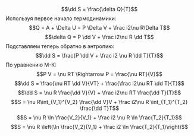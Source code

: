$$\dd S = \frac{\delta Q}{T}$$
Используя первое начало термодинамики:
$$Q = A + \Delta U = P \Delta V + \frac i2\nu R\Delta T$$
$$\delta Q = P \dd V + \frac i2\nu R \dd T$$
Подставляем теперь обратно в энтропию:
$$\dd S = \frac{P \dd V + \frac i2 \nu R \dd T}{T}$$
По уравнению М-К:
$$P V = \nu RT \Rightarrow P = \frac{\nu RT}{V}$$
$$\dd S = \frac{\nu RT \dd V}{VT} + \frac{\frac i2\nu RT \dd T}{T}$$
$$\dd S = \nu R \frac{\dd V}{V} + \frac i2\nu RT \frac{\dd T}{T}$$
$$S = \nu R\int_{V_1}^{V_2} \frac{\dd V}V + \frac i2\nu R \int_{T_1}^{T_2} \frac{\dd T}T$$
$$S = \nu R \ln \frac{V_2}{V_1} + \frac i2 \nu R \ln \frac{T_2}{T_1}$$
$$S = \nu R \left(\ln \frac{V_2}{V_1} + \frac i2 \ln \frac{T_2}{T_1}\right)$$
